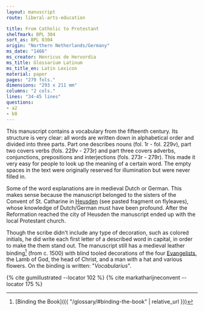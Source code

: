 ```yaml
---
layout: manuscript
route: liberal-arts-education

title: From Catholic to Protestant
shelfmark: BPL 304
sort_as: BPL 0304
origin: "Northern Netherlands/Germany"
ms_date: "1466"
ms_creator: Henricus de Hervordia
ms_title: Glossarium Latinum
ms_title_en: Latin Lexicon
material: paper
pages: "279 fols."
dimensions: "293 x 211 mm"
columns: "2 cols."
lines: "34-45 lines"
questions:
- a2
- b8
---
```


This manuscript contains a vocabulary from the fifteenth century. Its
structure is very clear: all words are written down in alphabetical
order and divided into three parts. Part one describes nouns (fol. <span data-fol="1r" class="fref">1r</span> -
fol. <span data-fol="229v" class="fref">229v</span>), part two covers verbs (fols. <span data-fol="229v" class="fref">229v</span> - <span data-fol="273r" class="fref">273r</span>) and part three
covers adverbs, conjunctions, prepositions and interjections (fols. <span data-fol="273r" class="fref">273r</span> - <span data-fol="279r" class="fref">279r</span>).
This made it very easy for people to look up the meaning of a
certain word. The empty spaces in the text were originally reserved for
illumination but were never filled in.

Some of the word explanations are in medieval Dutch or German. This
makes sense because the manuscript belonged to the sisters of the
Convent of St. Catharine in
[Heusden](https://nl.wikipedia.org/wiki/Heusden_(vestingstad)) (see
pasted fragment on flyleaves), whose knowledge of Dutch/German must have
been profound. After the Reformation reached the city of Heusden the
manuscript ended up with the local Protestant church.

Though the scribe didn't include any type of decoration, such as colored
initials, he did write each first letter of a described word in capital,
in order to make the them stand out.
The manuscript still has a medieval leather binding[^1] (from c. 1500)
with blind tooled decorations of the four
[Evangelists](https://en.wikipedia.org/wiki/Four_Evangelists), the Lamb
of God, the head of Christ, and a man with a hat and various flowers. On
the binding is written: "*Vocabularius*".

[^1]: [Binding the Book]({{ "/glossary/#binding-the-book" | relative_url }})

{% cite gumillustrated --locator 102 %}
{% cite markatharijneconvent --locator 175 %}
